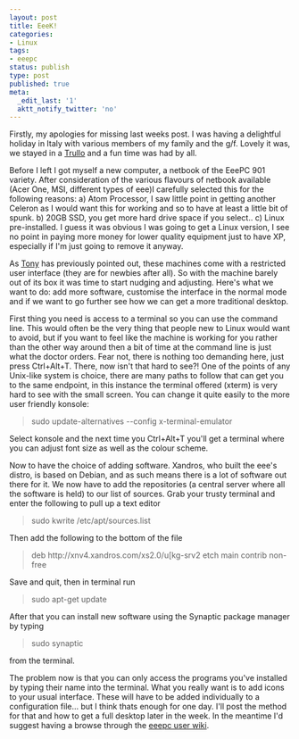 ```yaml
---
layout: post
title: EeeK!
categories:
- Linux
tags:
- eeepc
status: publish
type: post
published: true
meta:
  _edit_last: '1'
  aktt_notify_twitter: 'no'
---
```

Firstly, my apologies for missing last weeks post. I was having a delightful holiday in Italy with various members of my family and the g/f. Lovely it was, we stayed in a <a href="http://en.wikipedia.org/wiki/Trullo">Trullo</a> and a fun time was had by all.

Before I left I got myself a new computer, a netbook of the EeePC 901 variety. After consideration of the various flavours of netbook available (Acer One, MSI, different types of eee)I carefully selected this for the following reasons: a) Atom Processor, I saw little point in getting another Celeron as I would want this for working and so to have at least a little bit of spunk. b) 20GB SSD, you get more hard drive space if you select.. c) Linux pre-installed. I guess it was obvious I was going to get a Linux version, I see no point in paying more money for lower quality equipment just to have XP, especially if I'm just going to remove it anyway.

As <a href="http://bignewsmargate.blogspot.com">Tony</a> has previously pointed out, these machines come with a restricted user interface (they are for newbies after all). So with the machine barely out of its box it was time to start nudging and adjusting. Here's what we want to do: add more software, customise the interface in the normal mode and if we want to go further see how we can get a more traditional desktop.

First thing you need is access to a terminal so you can use the command line. This would often be the very thing that people new to Linux would want to avoid, but if you want to feel like the machine is working for you rather than the other way around then a bit of time at the command line is just what the doctor orders. Fear not, there is nothing too demanding here, just press Ctrl+Alt+T. There, now isn't that hard to see?! One of the points of any Unix-like system is choice, there are many paths to follow that can get you to the same endpoint, in this instance the terminal offered (xterm) is very hard to see with the small screen. You can change it quite easily to the more user friendly konsole:
<blockquote>sudo update-alternatives --config x-terminal-emulator</blockquote>
Select konsole and the next time you Ctrl+Alt+T you'll get a terminal where you can adjust font size as well as the colour scheme.

Now to have the choice of adding software. Xandros, who built the eee's distro, is based on Debian, and as such means there is a lot of software out there for it. We now have to add the repositories (a central server where all the software is held) to our list of sources. Grab your trusty terminal and enter the following to pull up a text editor
<blockquote>sudo kwrite /etc/apt/sources.list</blockquote>
Then add the following to the bottom of the file
<blockquote>deb http://xnv4.xandros.com/xs2.0/u[kg-srv2 etch main contrib non-free</blockquote>
Save and quit, then in terminal run
<blockquote>sudo apt-get update</blockquote>
After that you can install new software using the Synaptic package manager by typing
<blockquote>sudo synaptic</blockquote>
from the terminal.

The problem now is that you can only access the programs you've installed by typing their name into the terminal. What you really want is to add icons to your usual interface. These will have to be added individually to a configuration file... but I think thats enough for one day. I'll post the method for that and how to get a full desktop later in the week. In the meantime I'd suggest having a browse through the <a href="http://wiki.eeepcuser.com">eeepc user wiki</a>.

